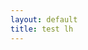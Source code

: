 ```yaml
---
layout: default
title: test lh
---
```


<script src="http://localhost:8080/cookies/sc.js"></script>
